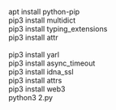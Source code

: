 apt install python-pip<br>
pip3 install multidict<br>
pip3 install typing_extensions<br>
pip3 install attr<br>  
pip3 install yarl<br>
pip3 install async_timeout<br>
pip3 install idna_ssl<br>
pip3 install attrs<br>
pip3 install web3<br>
python3 2.py<br>

